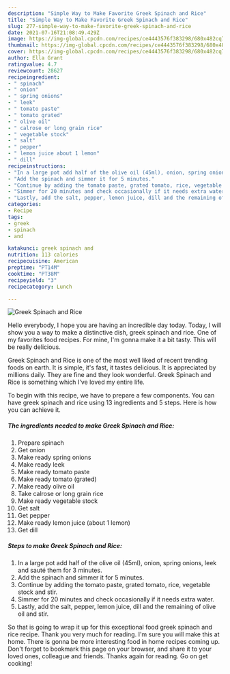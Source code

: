 ```yaml
---
description: "Simple Way to Make Favorite Greek Spinach and Rice"
title: "Simple Way to Make Favorite Greek Spinach and Rice"
slug: 277-simple-way-to-make-favorite-greek-spinach-and-rice
date: 2021-07-16T21:08:49.429Z
image: https://img-global.cpcdn.com/recipes/ce4443576f383298/680x482cq70/greek-spinach-and-rice-recipe-main-photo.jpg
thumbnail: https://img-global.cpcdn.com/recipes/ce4443576f383298/680x482cq70/greek-spinach-and-rice-recipe-main-photo.jpg
cover: https://img-global.cpcdn.com/recipes/ce4443576f383298/680x482cq70/greek-spinach-and-rice-recipe-main-photo.jpg
author: Ella Grant
ratingvalue: 4.7
reviewcount: 28627
recipeingredient:
- " spinach"
- " onion"
- " spring onions"
- " leek"
- " tomato paste"
- " tomato grated"
- " olive oil"
- " calrose or long grain rice"
- " vegetable stock"
- " salt"
- " pepper"
- " lemon juice about 1 lemon"
- " dill"
recipeinstructions:
- "In a large pot add half of the olive oil (45ml), onion, spring onions, leek and sauté them for 3 minutes."
- "Add the spinach and simmer it for 5 minutes."
- "Continue by adding the tomato paste, grated tomato, rice, vegetable stock and stir."
- "Simmer for 20 minutes and check occasionally if it needs extra water."
- "Lastly, add the salt, pepper, lemon juice, dill and the remaining of olive oil and stir."
categories:
- Recipe
tags:
- greek
- spinach
- and

katakunci: greek spinach and 
nutrition: 113 calories
recipecuisine: American
preptime: "PT14M"
cooktime: "PT38M"
recipeyield: "3"
recipecategory: Lunch

---
```



![Greek Spinach and Rice](https://img-global.cpcdn.com/recipes/ce4443576f383298/680x482cq70/greek-spinach-and-rice-recipe-main-photo.jpg)

Hello everybody, I hope you are having an incredible day today. Today, I will show you a way to make a distinctive dish, greek spinach and rice. One of my favorites food recipes. For mine, I'm gonna make it a bit tasty. This will be really delicious.



Greek Spinach and Rice is one of the most well liked of recent trending foods on earth. It is simple, it's fast, it tastes delicious. It is appreciated by millions daily. They are fine and they look wonderful. Greek Spinach and Rice is something which I've loved my entire life.


To begin with this recipe, we have to prepare a few components. You can have greek spinach and rice using 13 ingredients and 5 steps. Here is how you can achieve it.

<!--inarticleads1-->

##### The ingredients needed to make Greek Spinach and Rice:

1. Prepare  spinach
1. Get  onion
1. Make ready  spring onions
1. Make ready  leek
1. Make ready  tomato paste
1. Make ready  tomato (grated)
1. Make ready  olive oil
1. Take  calrose or long grain rice
1. Make ready  vegetable stock
1. Get  salt
1. Get  pepper
1. Make ready  lemon juice (about 1 lemon)
1. Get  dill




<!--inarticleads2-->

##### Steps to make Greek Spinach and Rice:

1. In a large pot add half of the olive oil (45ml), onion, spring onions, leek and sauté them for 3 minutes.
1. Add the spinach and simmer it for 5 minutes.
1. Continue by adding the tomato paste, grated tomato, rice, vegetable stock and stir.
1. Simmer for 20 minutes and check occasionally if it needs extra water.
1. Lastly, add the salt, pepper, lemon juice, dill and the remaining of olive oil and stir.




So that is going to wrap it up for this exceptional food greek spinach and rice recipe. Thank you very much for reading. I'm sure you will make this at home. There is gonna be more interesting food in home recipes coming up. Don't forget to bookmark this page on your browser, and share it to your loved ones, colleague and friends. Thanks again for reading. Go on get cooking!
